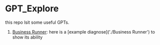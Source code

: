 # GPT_Explore

this repo lsit some useful GPTs.
1. [Business Runner](https://chat.openai.com/g/g-xPywetJXa-business-runner): here is a [example diagnose]('./Business Runner') to show its ability
